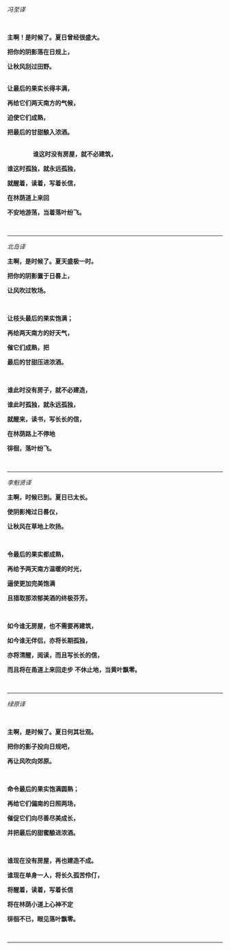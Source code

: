 

*冯至译*

<br>

**主啊！是时候了。夏日曾经很盛大。**

**把你的阴影落在日规上，**

**让秋风刮过田野。**

<br>**让最后的果实长得丰满，**

**再给它们两天南方的气候，**

**迫使它们成熟，**

**把最后的甘甜酿入浓酒。**

<br>　　　　
**谁这时没有房屋，就不必建筑，**

**谁这时孤独，就永远孤独，**

**就醒着，读着，写着长信，**

**在林荫道上来回**

**不安地游荡，当着落叶纷飞。**

<br>

---



*北岛译*



**主啊，是时候了。夏天盛极一时。**

**把你的阴影置于日晷上，**

**让风吹过牧场。**

<br>

**让枝头最后的果实饱满；**

**再给两天南方的好天气，**

**催它们成熟，把**

**最后的甘甜压进浓酒。**

<br>

**谁此时没有房子，就不必建造，**

**谁此时孤独，就永远孤独，**

**就醒来，读书，写长长的信，**

**在林荫路上不停地**

**徘徊，落叶纷飞。**

<br>

---





*李魁贤译*



**主啊，时候已到。夏日已太长。**

**使阴影掩过日晷仪，**

**让秋风在草地上吹扬。**

**<br>**

**令最后的果实都成熟，**

**再给予两天南方温暖的时光，**

**逼使更加完美饱满**

**且猎取那浓郁美酒的终极芬芳。**

**<br>**

**如今谁无房屋，也不需要再建筑，**

**如今谁无伴侣，亦将长期孤独，**

**亦将清醒，阅读，而且写长长的信，**

**而且将在甬道上来回走步**
**不休止地，当黄叶飘零。**



<br>

---



*绿原译*

<br>

**主啊，是时候了。夏日何其壮观。**

**把你的影子投向日规吧，** 

**再让风吹向郊原。** 

**<br>**

**命令最后的果实饱满圆熟；** 

**再给它们偏南的日照两场，** 

**催促它们向尽善尽美成长，** 

**并把最后的甜蜜酿进浓酒。** 

**<br>**

**谁现在没有房屋，再也建造不成。** 

**谁现在单身一人，将长久孤苦伶仃，** 

**将醒着，读着，写着长信** 

**将在林荫小道上心神不定** 

**徘徊不已，眼见落叶飘零。**

<br>

---


